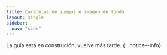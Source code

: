 ```yaml
---
title: Carátulas de juegos e imagen de fondo
layout: single
sidebar:
  nav: "side"
---
```


La guía está en construción, vuelve más tarde.
{: .notice--info}
